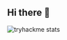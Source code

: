 ## Hi there 👋


![tryhackme stats](https://raw.githubusercontent.com/N0tAScooby/N0tAScooby/master/assets/thm_propic.png)
